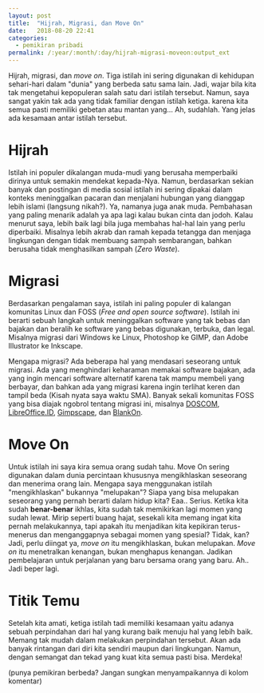```yaml
---
layout: post
title:  "Hijrah, Migrasi, dan Move On"
date:   2018-08-20 22:41
categories: 
  - pemikiran pribadi
permalink: /:year/:month/:day/hijrah-migrasi-moveon:output_ext
---
```


Hijrah, migrasi, dan *move on*. Tiga istilah ini sering digunakan di kehidupan sehari-hari dalam "dunia" yang berbeda satu sama lain. Jadi, wajar bila kita tak mengetahui kepopuleran salah satu dari istilah tersebut. Namun, saya sangat yakin tak ada yang tidak familiar dengan istilah ketiga. karena kita semua pasti memiliki gebetan atau mantan yang... Ah, sudahlah. Yang jelas ada kesamaan antar istilah tersebut.

# Hijrah
Istilah ini populer dikalangan muda-mudi yang berusaha memperbaiki dirinya untuk semakin mendekat kepada-Nya. Namun, berdasarkan sekian banyak dan postingan di media sosial istilah ini sering dipakai dalam konteks meninggalkan pacaran dan menjalani hubungan yang dianggap lebih islami (langsung nikah?). Ya, namanya juga anak muda. Pembahasan yang paling menarik adalah ya apa lagi kalau bukan cinta dan jodoh. Kalau menurut saya, lebih baik lagi bila juga membahas hal-hal lain yang perlu diperbaiki. Misalnya lebih akrab dan ramah kepada tetangga dan menjaga lingkungan dengan tidak membuang sampah sembarangan, bahkan berusaha tidak menghasilkan sampah (*Zero Waste*).

# Migrasi
Berdasarkan pengalaman saya, istilah ini paling populer di kalangan komunitas Linux dan FOSS (*Free and open source software*). Istilah ini berarti sebuah langkah untuk meninggalkan software yang tak bebas dan bajakan dan beralih ke software yang bebas digunakan, terbuka, dan legal. Misalnya migrasi dari Windows ke Linux, Photoshop ke GIMP, dan Adobe Illustrator ke Inkscape.

Mengapa migrasi? Ada beberapa hal yang mendasari seseorang untuk migrasi. Ada yang menghindari keharaman memakai software bajakan, ada yang ingin mencari software alternatif karena tak mampu membeli yang berbayar, dan bahkan ada yang migrasi karena ingin terlihat keren dan tampil beda (Kisah nyata saya waktu SMA). Banyak sekali komunitas FOSS yang bisa diajak ngobrol tentang migrasi ini, misalnya [DOSCOM](http://doscom.org/), [LibreOffice.ID](https://t.me/LibreOfficeID), [Gimpscape](https://t.me/gimpscape), dan [BlankOn](https://t.me/BlankOnLinux).

# Move On
Untuk istilah ini saya kira semua orang sudah tahu. Move On sering digunakan dalam dunia percintaan khususnya mengikhlaskan seseorang dan menerima orang lain. Mengapa saya menggunakan istilah "mengikhlaskan" bukannya "melupakan"? Siapa yang bisa melupakan seseorang yang pernah berarti dalam hidup kita? Eaa.. Serius. Ketika kita sudah **benar-benar** ikhlas, kita sudah tak memikirkan lagi momen yang sudah lewat. Mirip seperti buang hajat, sesekali kita memang ingat kita pernah melakukannya, tapi apakah itu menjadikan kita kepikiran terus-menerus dan menganggapnya sebagai momen yang spesial? Tidak, kan? Jadi, perlu diingat ya, *move on* itu mengikhlaskan, bukan melupakan. *Move on* itu menetralkan kenangan, bukan menghapus kenangan. Jadikan pembelajaran untuk perjalanan yang baru bersama orang yang baru. Ah.. Jadi beper lagi.

# Titik Temu
Setelah kita amati, ketiga istilah tadi memiliki kesamaan yaitu adanya sebuah perpindahan dari hal yang kurang baik menuju hal yang lebih baik. Memang tak mudah dalam melakukan perpindahan tersebut. Akan ada banyak rintangan dari diri kita sendiri maupun dari lingkungan. Namun, dengan semangat dan tekad yang kuat kita semua pasti bisa. Merdeka!

(punya pemikiran berbeda? Jangan sungkan menyampaikannya di kolom komentar)